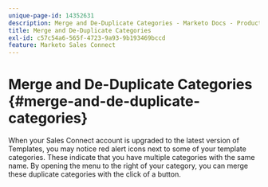 ```yaml
---
unique-page-id: 14352631
description: Merge and De-Duplicate Categories - Marketo Docs - Product Documentation
title: Merge and De-Duplicate Categories
exl-id: c57c54a6-565f-4723-9a93-9b193469bccd
feature: Marketo Sales Connect
---
```

# Merge and De-Duplicate Categories {#merge-and-de-duplicate-categories}

When your Sales Connect account is upgraded to the latest version of Templates, you may notice red alert icons next to some of your template categories. These indicate that you have multiple categories with the same name. By opening the menu to the right of your category, you can merge these duplicate categories with the click of a button.

